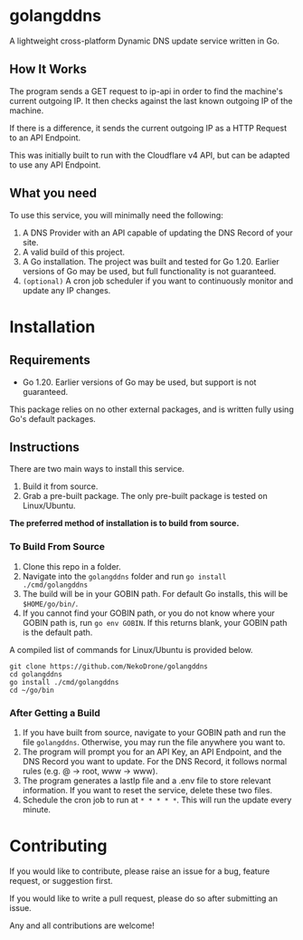 # golangddns
A lightweight cross-platform Dynamic DNS update service written in Go.
## How It Works
The program sends a GET request to ip-api in order to find the machine's current outgoing IP. It then checks against the last known outgoing IP of the machine.

If there is a difference, it sends the current outgoing IP as a HTTP Request to an API Endpoint.

This was initially built to run with the Cloudflare v4 API, but can be adapted to use any API Endpoint.
## What you need
To use this service, you will minimally need the following:
1. A DNS Provider with an API capable of updating the DNS Record of your site.
2. A valid build of this project.
3. A Go installation. The project was built and tested for Go 1.20. Earlier versions of Go may be used, but full functionality is not guaranteed.
4. ``(optional)`` A cron job scheduler if you want to continuously monitor and update any IP changes.


# Installation
## Requirements
- Go 1.20. Earlier versions of Go may be used, but support is not guaranteed.

This package relies on no other external packages, and is written fully using Go's default packages.

## Instructions
There are two main ways to install this service.
1. Build it from source.
2. Grab a pre-built package. The only pre-built package is tested on Linux/Ubuntu.

**The preferred method of installation is to build from source.**
### To Build From Source
1. Clone this repo in a folder.
2. Navigate into the ``golangddns`` folder and run ``go install ./cmd/golangddns``
3. The build will be in your GOBIN path. For default Go installs, this will be ``$HOME/go/bin/``.
4. If you cannot find your GOBIN path, or you do not know where your GOBIN path is, run ``go env GOBIN``. If this returns blank, your GOBIN path is the default path.

A compiled list of commands for Linux/Ubuntu is provided below.
```
git clone https://github.com/NekoDrone/golangddns
cd golangddns
go install ./cmd/golangddns
cd ~/go/bin
```

### After Getting a Build
1. If you have built from source, navigate to your GOBIN path and run the file ``golangddns``. Otherwise, you may run the file anywhere you want to.
2. The program will prompt you for an API Key, an API Endpoint, and the DNS Record you want to update. For the DNS Record, it follows normal rules (e.g. @ -> root, www -> www).
3. The program generates a lastIp file and a .env file to store relevant information. If you want to reset the service, delete these two files.
4. Schedule the cron job to run at ``* * * * *``. This will run the update every minute.

# Contributing
If you would like to contribute, please raise an issue for a bug, feature request, or suggestion first.

If you would like to write a pull request, please do so after submitting an issue.

Any and all contributions are welcome!
